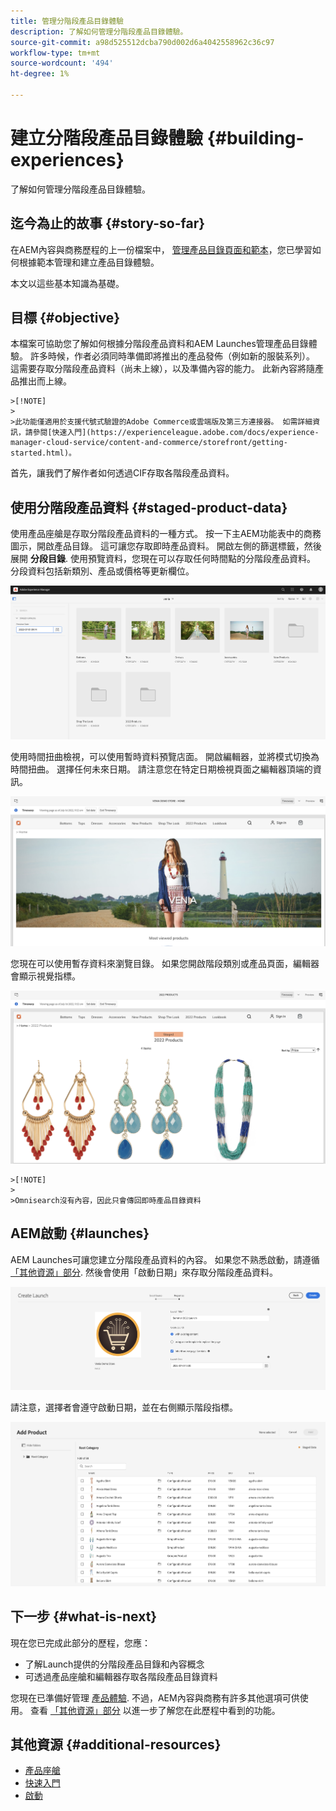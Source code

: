 ```yaml
---
title: 管理分階段產品目錄體驗
description: 了解如何管理分階段產品目錄體驗。
source-git-commit: a98d525512dcba790d002d6a4042558962c36c97
workflow-type: tm+mt
source-wordcount: '494'
ht-degree: 1%

---
```


# 建立分階段產品目錄體驗 {#building-experiences}

了解如何管理分階段產品目錄體驗。

## 迄今為止的故事 {#story-so-far}

在AEM內容與商務歷程的上一份檔案中， [管理產品目錄頁面和範本](catalog-templates.md)，您已學習如何根據範本管理和建立產品目錄體驗。

本文以這些基本知識為基礎。

## 目標 {#objective}

本檔案可協助您了解如何根據分階段產品資料和AEM Launches管理產品目錄體驗。 許多時候，作者必須同時準備即將推出的產品發佈（例如新的服裝系列）。 這需要存取分階段產品資料（尚未上線），以及準備內容的能力。 此新內容將隨產品推出而上線。

    >[!NOTE]
    >
    >此功能僅適用於支援代號式驗證的Adobe Commerce或雲端版及第三方連接器。 如需詳細資訊，請參閱[快速入門](https://experienceleague.adobe.com/docs/experience-manager-cloud-service/content-and-commerce/storefront/getting-started.html)。

首先，讓我們了解作者如何透過CIF存取各階段產品資料。

## 使用分階段產品資料 {#staged-product-data}

使用產品座艙是存取分階段產品資料的一種方式。 按一下主AEM功能表中的商務圖示，開啟產品目錄。 這可讓您存取即時產品資料。 開啟左側的篩選標籤，然後展開 **分段目錄**. 使用預覽資料，您現在可以存取任何時間點的分階段產品資料。 分段資料包括新類別、產品或價格等更新欄位。

![舞台座艙](assets/staged-cockpit.png)

使用時間扭曲檢視，可以使用暫時資料預覽店面。 開啟編輯器，並將模式切換為時間扭曲。 選擇任何未來日期。 請注意您在特定日期檢視頁面之編輯器頂端的資訊。

![階段時間扭曲](assets/staged-timewarp.png)

您現在可以使用暫存資料來瀏覽目錄。 如果您開啟階段類別或產品頁面，編輯器會顯示視覺指標。

![階段pl](assets/staged-plp.png)

    >[!NOTE]
    >
    >Omnisearch沒有內容，因此只會傳回即時產品目錄資料

## AEM啟動 {#launches}

AEM Launches可讓您建立分階段產品資料的內容。 如果您不熟悉啟動，請遵循 [「其他資源」部分](#additional-resources). 然後會使用「啟動日期」來存取分階段產品資料。

![階段啟動](assets/staged-launch.png)

請注意，選擇者會遵守啟動日期，並在右側顯示階段指標。

![階段選取器](assets/staged-picker.png)

## 下一步 {#what-is-next}

現在您已完成此部分的歷程，您應：

* 了解Launch提供的分階段產品目錄和內容概念
* 可透過產品座艙和編輯器存取各階段產品目錄資料

您現在已準備好管理 [產品體驗](product-experience-management.md). 不過，AEM內容與商務有許多其他選項可供使用。 查看 [「其他資源」部分](#additional-resources) 以進一步了解您在此歷程中看到的功能。

## 其他資源 {#additional-resources}

* [產品座艙](/help/commerce-cloud/authoring/product-cockpit.md)
* [快速入門](/help/commerce-cloud/getting-started.md)
* [啟動](/help/sites-cloud/authoring/launches/overview.md)
